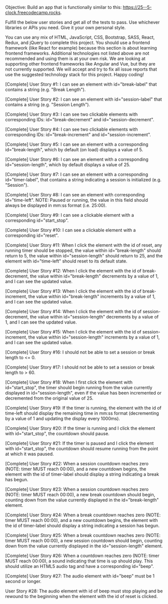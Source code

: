 Objective: Build an app that is functionally similar to this: https://25--5-clock.freecodecamp.rocks.

Fulfill the below user stories and get all of the tests to pass. Use whichever libraries or APIs you need. Give it your own personal style.

You can use any mix of HTML, JavaScript, CSS, Bootstrap, SASS, React, Redux, and jQuery to complete this project. You should use a frontend framework (like React for example) because this section is about learning frontend frameworks. Additional technologies not listed above are not recommended and using them is at your own risk. We are looking at supporting other frontend frameworks like Angular and Vue, but they are not currently supported. We will accept and try to fix all issue reports that use the suggested technology stack for this project. Happy coding!

[Complete] User Story #1: I can see an element with id="break-label" that contains a string (e.g. "Break Length").

[Complete] User Story #2: I can see an element with id="session-label" that contains a string (e.g. "Session Length").

[Complete] User Story #3: I can see two clickable elements with corresponding IDs: id="break-decrement" and id="session-decrement".

[Complete] User Story #4: I can see two clickable elements with corresponding IDs: id="break-increment" and id="session-increment".

[Complete] User Story #5: I can see an element with a corresponding id="break-length", which by default (on load) displays a value of 5.

[Complete] User Story #6: I can see an element with a corresponding id="session-length", which by default displays a value of 25.

[Complete] User Story #7: I can see an element with a corresponding id="timer-label", that contains a string indicating a session is initialized (e.g. "Session").

[Complete] User Story #8: I can see an element with corresponding id="time-left". NOTE: Paused or running, the value in this field should always be displayed in mm:ss format (i.e. 25:00).

[Complete] User Story #9: I can see a clickable element with a corresponding id="start_stop".

[Complete] User Story #10: I can see a clickable element with a corresponding id="reset".

[Complete] User Story #11: When I click the element with the id of reset, any running timer should be stopped, the value within id="break-length" should return to 5, the value within id="session-length" should return to 25, and the element with id="time-left" should reset to its default state.

[Complete] User Story #12: When I click the element with the id of break-decrement, the value within id="break-length" decrements by a value of 1, and I can see the updated value.

[Complete] User Story #13: When I click the element with the id of break-increment, the value within id="break-length" increments by a value of 1, and I can see the updated value.

[Complete] User Story #14: When I click the element with the id of session-decrement, the value within id="session-length" decrements by a value of 1, and I can see the updated value.

[Complete] User Story #15: When I click the element with the id of session-increment, the value within id="session-length" increments by a value of 1, and I can see the updated value.

[Complete] User Story #16: I should not be able to set a session or break length to <= 0.

[Complete] User Story #17: I should not be able to set a session or break length to > 60.

[Complete] User Story #18: When I first click the element with id="start_stop", the timer should begin running from the value currently displayed in id="session-length", even if the value has been incremented or decremented from the original value of 25.

[Complete] User Story #19: If the timer is running, the element with the id of time-left should display the remaining time in mm:ss format (decrementing by a value of 1 and updating the display every 1000ms).

[Complete] User Story #20: If the timer is running and I click the element with id="start_stop", the countdown should pause.

[Complete] User Story #21: If the timer is paused and I click the element with id="start_stop", the countdown should resume running from the point at which it was paused.

[Complete] User Story #22: When a session countdown reaches zero (NOTE: timer MUST reach 00:00), and a new countdown begins, the element with the id of timer-label should display a string indicating a break has begun.

[Complete] User Story #23: When a session countdown reaches zero (NOTE: timer MUST reach 00:00), a new break countdown should begin, counting down from the value currently displayed in the id="break-length" element.

[Complete] User Story #24: When a break countdown reaches zero (NOTE: timer MUST reach 00:00), and a new countdown begins, the element with the id of timer-label should display a string indicating a session has begun.

[Complete] User Story #25: When a break countdown reaches zero (NOTE: timer MUST reach 00:00), a new session countdown should begin, counting down from the value currently displayed in the id="session-length" element.

[Complete] User Story #26: When a countdown reaches zero (NOTE: timer MUST reach 00:00), a sound indicating that time is up should play. This should utilize an HTML5 audio tag and have a corresponding id="beep".

[Complete] User Story #27: The audio element with id="beep" must be 1 second or longer.

User Story #28: The audio element with id of beep must stop playing and be rewound to the beginning when the element with the id of reset is clicked.